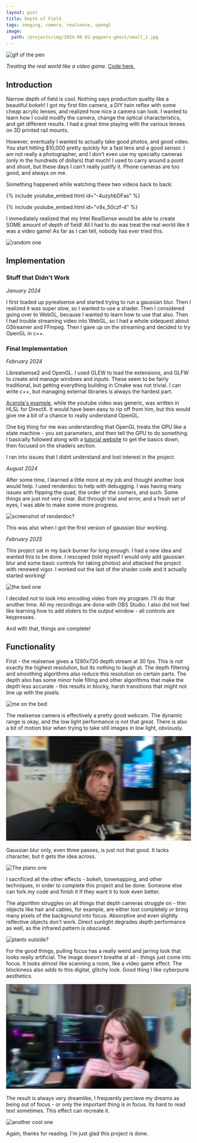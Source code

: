 ```yaml
---
layout: post
title: Depth of Field
tags: imaging, camera, realsense, opengl
image:
  path: /projects/img/2024-06-01-peppers-ghost/small_2.jpg
---
```


![gif of the pen](/projects/img/2025-02-14-depth-of-field/3_pen.gif)

*Treating the real world like a video game.* [Code here.](https://github.com/starmaid/depth-of-field-cpp)

## Introduction

Narrow depth of field is cool. Nothing says production quality like a beautiful bokeh! I got my first film camera, a DIY twin reflex with some cheap acrylic lenses, and realized how nice a camera can look. I wanted to learn how I could modify the camera, change the optical characteristics, and get different results. I had a great time playing with the various lenses on 3D printed rail mounts.

However, eventually I wanted to actually take good photos, and good video. You start hitting $10,000 pretty quickly for a fast lens and a good sensor. I am not really a photographer, and I don't even use my specialty cameras (only in the hundreds of dollars) that much! I used to carry around a point and shoot, but these days I can't really justify it. Phone cameras are too good, and always on me.

Something happened while watching these two videos back to back:

{% include youtube_embed.html id="-4uzyhbDFas" %}

{% include youtube_embed.html id="v9x_50czf-4" %}

I immediately realized that my Intel RealSense would be able to create SOME amount of depth of field! All I had to do was treat the real world like it was a video game! As far as I can tell, nobody has ever tried this.

![random one](/projects/img/2025-02-14-depth-of-field/6_computers.gif)

## Implementation

### Stuff that Didn't Work

*January 2024*

I first loaded up pyrealsense and started trying to run a gaussian blur. Then I realized it was super slow, so I wanted to use a shader. Then I considered going over to WebGL, because I wanted to learn how to use that also. Then I had trouble streaming video into WebGL, so I had a whole sidequest about GStreamer and FFmpeg. Then I gave up on the streaming and decided to try OpenGL in c++.

### Final Implementation

*February 2024*

Librealsense2 and OpenGL. I used GLEW to load the extensions, and GLFW to create and manage windows and inputs. These seem to be fairly traditional, but getting everything building in Cmake was not trivial. I can write c++, but managing external libraries is always the hardest part.

[Acerola's example](https://github.com/GarrettGunnell/AcerolaFX/blob/main/Shaders/AcerolaFX_BokehBlur.fx), while the youtube video was generic, was written in HLSL for DirectX. It would have been easy to rip off from him, but this would give me a bit of a chance to really understand OpenGL.

One big thing for me was understanding that OpenGL treats the GPU like a state machine - you set parameters, and then tell the GPU to do something. I basically followed along with a [tutorial website](https://learnopengl.com/Getting-started/Hello-Triangle) to get the basics down, then focused on the shaders section.

I ran into issues that I didnt understand and lost interest in the project.

*August 2024*

After some time, I learned a little more at my job and thought another look would help. I used renderdoc to help with debugging. I was having many issues with flipping the quad, the order of the corners, and such. Some things are just not very clear. But through trial and error, and a fresh set of eyes, I was able to make some more progress.

![screenshot of renderdoc?]()

This was also when I got the first version of gaussian blur working.

*February 2025*

This project sat in my back burner for long enough. I had a new idea and wanted this to be done. I rescoped (told myself I would only add gaussian blur and some basic controls for taking photos) and attacked the project with renewed vigor. I worked out the last of the shader code and it actually started working!

![the bed one](/projects/img/2025-02-14-depth-of-field/2_depth_demo.gif)

I decided not to look into encoding video from my program. I'll do that another time. All my recordings are done with OBS Studio. I also did not feel like learning how to add sliders to the output window - all controls are keypresses.

And with that, things are complete!

## Functionality

First - the realsense gives a 1280x720 depth stream at 30 fps. This is not exactly the highest resolution, but its nothing to laugh at. The depth filtering and smoothing algorithms also reduce this resolution on certain parts. The depth also has some minor hole filling and other algorithms that make the depth less accurate - this results in blocky, harsh transitions that might not line up with the pixels.

![me on the bed](/projects/img/2025-02-14-depth-of-field/1_bed_static.gif)

The realsense camera is effectively a pretty good webcam. The dynamic range is okay, and the low light performance is not that great. There is also a bit of motion blur when trying to take still images in low light, obviously.

![](/projects/img/2025-02-14-depth-of-field/9_me_static.png)

Gaussian blur only, even three passes, is just not that good. It lacks character, but it gets the idea across.

![The piano one](/projects/img/2025-02-14-depth-of-field/5_piano.gif)

I sacrificed all the other effects - bokeh, tonemapping, and other techniques, in order to complete this project and be done. Someone else can fork my code and finish it if they want it to look even better.

The algorithm struggles on all things that depth cameras struggle on - thin objects like hair and cables, for example, are either lost completely or bring many pixels of the background into focus. Absorptive and even slightly reflective objects don't work. Direct sunlight degrades depth performance as well, as the infrared pattern is obscured.

![plants outside?]()

For the good things, pulling focus has a really weird and jarring look that looks really artificial. The image doesn't breathe at all - things just come into focus. It looks almost like scanning a room, like a video game effect. The blockiness also adds to this digital, glitchy look. Good thing I like cyberpunk aesthetics.

![](/projects/img/2025-02-14-depth-of-field/8_lucyforeground.png)

The result is always very dreamlike, I frequently percieve my dreams as being out of focus - or only the important thing is in focus. Its hard to read text sometimes. This effect can recreate it.

![another cool one]()

Again, thanks for reading. I'm just glad this project is done.